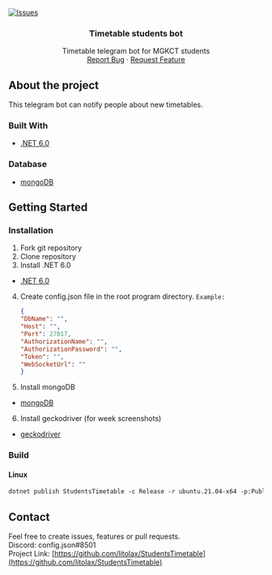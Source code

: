 [![Issues][issues-shield]][issues-url]


<h3 align="center">Timetable students bot</h3>

  <p align="center">
    Timetable telegram bot for MGKCT students
    <br>
    <a href="https://github.com/litolax/StudentsTimetable/issues">Report Bug</a>
    ·
    <a href="https://github.com/litolax/StudentsTimetable/issues">Request Feature</a>
  </p>
</div>

<!-- About the project -->
## About the project

This telegram bot can notify people about new timetables.

### Built With

* [.NET 6.0](https://dotnet.microsoft.com/en-us/download)

### Database
* [mongoDB](https://www.mongodb.com/try/download/community)

<!-- GETTING STARTED -->
## Getting Started
### Installation

1. Fork git repository
2. Clone repository
3. Install .NET 6.0
* [.NET 6.0](https://dotnet.microsoft.com/en-us/download)
4. Create config.json file in the root program directory. `Example:`
   ```json
   {
   "DbName": "",
   "Host": "",
   "Port": 27017,
   "AuthorizationName": "",
   "AuthorizationPassword": "",
   "Token": "",
   "WebSocketUrl": ""
   }
   ```
5. Install mongoDB
* [mongoDB](https://www.mongodb.com/try/download/community)
6. Install geckodriver (for week screenshots)
* [geckodriver](https://github.com/mozilla/geckodriver/releases)

### Build
#### Linux
```markdown
dotnet publish StudentsTimetable -c Release -r ubuntu.21.04-x64 -p:PublishSingleFile=true --self-contained true
```

<!-- CONTACT -->
## Contact
Feel free to create issues, features or pull requests.
<br>
Discord: config.json#8501
<br>
Project Link: [https://github.com/litolax/StudentsTimetable](https://github.com/litolax/StudentsTimetable)

<!-- MARKDOWN LINKS & IMAGES -->
<!-- https://www.markdownguide.org/basic-syntax/#reference-style-links -->
[issues-shield]: https://img.shields.io/github/issues/litolax/StudentsTimetable.svg?style=for-the-badge
[issues-url]: https://github.com/litolax/StudentsTimetable/issues
